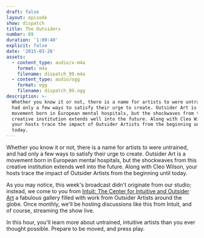 ```yaml
---
draft: false
layout: episode
show: dispatch
title: The Outsiders
number: 89
duration: '1:00:40'
explicit: false
date: '2015-03-26'
assets:
  - content_type: audio/x-m4a
    format: m4a
    filename: dispatch_89.m4a
  - content_type: audio/ogg
    format: ogg
    filename: dispatch_89.ogg
description: >-
  Whether you know it or not, there is a name for artists to were untrained, and
  had only a few ways to satisfy their urge to create. Outsider Art is a
  movement born in European mental hospitals, but the shockwaves from this
  creative institution extends well into the future. Along with Cleo Wilson,
  your hosts trace the impact of Outsider Artists from the beginning until
  today.
---
```

Whether you know it or not, there is a name for artists to were untrained, and had only a few ways to satisfy their urge to create. Outsider Art is a movement born in European mental hospitals, but the shockwaves from this creative institution extends well into the future. Along with Cleo Wilson, your hosts trace the impact of Outsider Artists from the beginning until today.

As you may notice, this week's broadcast didn't originate from our studio; instead, we come to you from [Intuit: The Center for Intuitive and Outsider Art](http://art.org) a fabulous gallery filled with work from Outsider Artists around the globe. Once monthly, we'll be hosting discussions like this from Intuit, and of course, streaming the show live.

In this hour, you'll learn more about untrained, intuitive artists than you ever thought possible. Prepare to be moved, and press play.